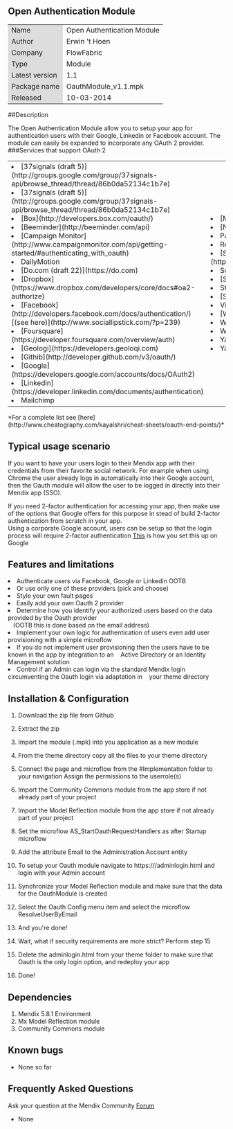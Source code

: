 ## Open Authentication Module
<table>
<tr> 
    <td bgcolor="#DDD"> Name</td><td>Open Authentication Module</td>
</tr>
<tr> 
    <td bgcolor="#DDD"> Author</td><td>Erwin 't Hoen</td>
</tr>
<tr> 
    <td bgcolor="#DDD"> Company</td><td>FlowFabric</td>
</tr>
<tr> 
    <td bgcolor="#DDD"> Type</td><td>Module</td>
</tr>
<tr> 
    <td bgcolor="#DDD"> Latest version</td><td>1.1</td>
</tr>
<tr> 
    <td bgcolor="#DDD"> Package name</td><td>OauthModule_v1.1.mpk</td>
</tr>
<tr> 
    <td bgcolor="#DDD"> Released</td><td>10-03-2014</td>
</tr>
</table>

##Description


The Open Authentication Module allow you to setup your app for authentication users with their Google, Linkedin or Facebook account.
The module can easily be expanded to incorporate any OAuth 2 provider.
###Services that support OAuth 2
<table>
<tr>
<td>
<li> [37signals (draft 5)](http://groups.google.com/group/37signals-api/browse_thread/thread/86b0da52134c1b7e)
<li> [37signals (draft 5)](http://groups.google.com/group/37signals-api/browse_thread/thread/86b0da52134c1b7e)
<li> [Box](http://developers.box.com/oauth/)
<li> [Beeminder](http://beeminder.com/api)
<li> [Campaign Monitor](http://www.campaignmonitor.com/api/getting-started/#authenticating_with_oauth)
<li> DailyMotion
<li> [Do.com (draft 22)](https://do.com)
<li> [Dropbox](https://www.dropbox.com/developers/core/docs#oa2-authorize)
<li> [Facebook](http://developers.facebook.com/docs/authentication/) [(see here)](http://www.sociallipstick.com/?p=239)
<li> [Foursquare](https://developer.foursquare.com/overview/auth)
<li> [Geologi](https://developers.geoloqi.com)
<li> [Githib](http://developer.github.com/v3/oauth/)
<li> [Google](https://developers.google.com/accounts/docs/OAuth2)
<li> [Linkedin](https://developer.linkedin.com/documents/authentication)
<li> Mailchimp
</td>
<td>
<li> [Meetup](http://www.meetup.com/meetup_api/auth/#oauth2)
<li> [Nationbuilder](http://nationbuilder.com/api_quickstart)
<li> Paypal
<li> Reddit
<li> [Salesforce](http://www.salesforce.com/us/developer/docs/api_rest/Content/quickstart_oauth.htm)
<li> Scoop.it
<li> [Sharefile Citrix](http://www.sharefile.com/)
<li> StockTwits
<li> [Soundcloud](http://developers.soundcloud.com/docs/api/reference)
<li> Vimeo
<li> [Windows Live](http://msdn.microsoft.com/en-us/library/live/hh243647.aspx)
<li> WePay
<li> Wordpress
<li> Yahoo
<li> Yammer
</td>
</table>
*For a complete list see [here](http://www.cheatography.com/kayalshri/cheat-sheets/oauth-end-points/)*

## Typical usage scenario


If you want to have your users login to their Mendix app with their credentials from their favorite social network. For example when using Chrome the user already logs in automatically into their Google account, then the Oauth module will allow the user to be logged in directly into their Mendix app (SSO).


If you need 2-factor authentication for accessing your app, then make use of the options that Google offers for this purpose in stead of build 2-factor authentication from scratch in your app. <br>
Using a corporate Google account, users can be setup so that the login process will require 2-factor authentication [This](https://support.google.com/a/answer/184711?hl=en) is how you set this up on Google

## Features and limitations


<li> Authenticate users via Facebook, Google or Linkedin OOTB</li>
<li> Or use only one of these providers (pick and choose)</li>
<li> Style your own fault pages</li>
<li> Easily add your own Oauth 2 provider</li>
<li> Determine how you identify your authorized users based on the data provided by the Oauth provider <br>&nbsp;&nbsp;  (OOTB this is done based on the email address)</li>
<li> Implement your own logic for authentication of users even add user provisioning with a simple microflow</li>
<li> If you do not implement user provisioning then the users have to be known in the app by integration to an &nbsp;&nbsp;&nbsp;Active Directory or an Identity Management solution</li>
<li> Control if an Admin can login via the standard Mendix login circumventing the Oauth login via adaptation in &nbsp;&nbsp;&nbsp;your theme directory</li>


## Installation & Configuration

1. Download the zip file from Github
2. Extract the zip
3. Import the module (.mpk) into you application as a new module
4. From the theme directory copy all the files to your theme directory
5. Connect the page and microflow from the #Implementation folder to your navigation Assign the permissions to the userrole(s)
6. Import the Community Commons module from the app store if not already part of your project
7. Import the Model Reflection module from the app store  if not already part of your project
8. Set the microflow AS_StartOauthRequestHandlers as after Startup microflow
9. Add the attribute Email to the Administration.Account entity
10. To setup your Oauth module navigate to https://<yourapp>/adminlogin.html and login with your Admin account
11. Synchronize your Model Reflection module and make sure that the data for the OauthModule is created
12. Select the Oauth Config menu item and select the microflow ResolveUserByEmail
13. And you're done!
 

14. Wait, what if security requirements are more strict? Perform step 15
15. Delete the adminlogin.html from your theme folder to make sure that Oauth is the only login option, and redeploy your app
16. Done!


## Dependencies
 

1. Mendix 5.8.1 Environment
2. Mx Model Reflection module
3. Community Commons module


## Known bugs
 

* None so far
 

## Frequently Asked Questions
Ask your question at the Mendix Community [Forum](https://mxforum.mendix.com/)

* None





